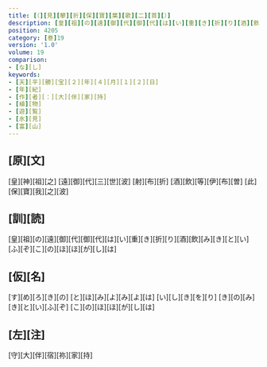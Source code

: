 ```yaml
---
title: [（][見][攀][折][保][寶][葉][歌][二][首][）]
description: [皇][祖][の][遠][御][代][御][代][は][い][重][き][折][り][酒][飲][み][き][と][い][ふ][ぞ][こ][の][ほ][ほ][が][し][は]
position: 4205
category: [巻]19
version: '1.0'
volume: 19
comparison:
- [な][し]
keywords:
- [天][平][勝][宝][２][年][４][月][１][２][日]
- [年][紀]
- [作][者][：][大][伴][家][持]
- [植][物]
- [遊][覧]
- [氷][見]
- [富][山]
---
```


## [原][文]

[皇][神][祖][之] [遠][御][代][三][世][波] [射][布][折] [酒][飲][等][伊][布][曽] [此][保][寶][我][之][波]

## [訓][読]

[皇][祖][の][遠][御][代][御][代][は][い][重][き][折][り][酒][飲][み][き][と][い][ふ][ぞ][こ][の][ほ][ほ][が][し][は]

## [仮][名]

[す][め][ろ][き][の] [と][ほ][み][よ][み][よ][は] [い][し][き][を][り] [き][の][み][き][と][い][ふ][ぞ] [こ][の][ほ][ほ][が][し][は]

## [左][注]

[守][大][伴][宿][祢][家][持]

